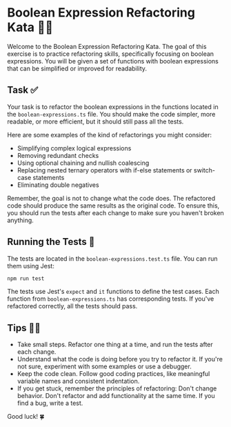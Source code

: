 # Boolean Expression Refactoring Kata 🥷🏻

Welcome to the Boolean Expression Refactoring Kata. The goal of this exercise is to practice refactoring skills, specifically focusing on boolean expressions. You will be given a set of functions with boolean expressions that can be simplified or improved for readability.

## Task ✅

Your task is to refactor the boolean expressions in the functions located in the `boolean-expressions.ts` file. You should make the code simpler, more readable, or more efficient, but it should still pass all the tests.

Here are some examples of the kind of refactorings you might consider:

- Simplifying complex logical expressions
- Removing redundant checks
- Using optional chaining and nullish coalescing
- Replacing nested ternary operators with if-else statements or switch-case statements
- Eliminating double negatives

Remember, the goal is not to change what the code does. The refactored code should produce the same results as the original code. To ensure this, you should run the tests after each change to make sure you haven't broken anything.

## Running the Tests 🧪

The tests are located in the `boolean-expressions.test.ts` file. You can run them using Jest:

```bash
npm run test
```

The tests use Jest's `expect` and `it` functions to define the test cases. Each function from `boolean-expressions.ts` has corresponding tests. If you've refactored correctly, all the tests should pass.

## Tips 🤙🏻

- Take small steps. Refactor one thing at a time, and run the tests after each change.
- Understand what the code is doing before you try to refactor it. If you're not sure, experiment with some examples or use a debugger.
- Keep the code clean. Follow good coding practices, like meaningful variable names and consistent indentation.
- If you get stuck, remember the principles of refactoring: Don't change behavior. Don't refactor and add functionality at the same time. If you find a bug, write a test.

Good luck! 🍀